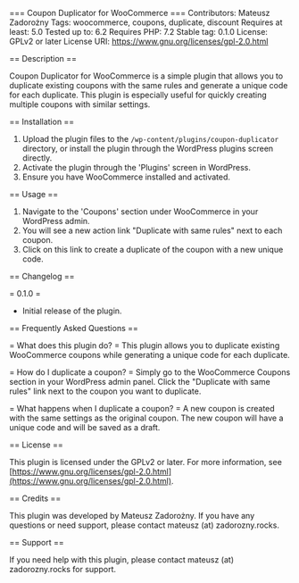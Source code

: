 === Coupon Duplicator for WooCommerce ===
Contributors: Mateusz Zadorożny
Tags: woocommerce, coupons, duplicate, discount
Requires at least: 5.0
Tested up to: 6.2
Requires PHP: 7.2
Stable tag: 0.1.0
License: GPLv2 or later
License URI: https://www.gnu.org/licenses/gpl-2.0.html

== Description ==

Coupon Duplicator for WooCommerce is a simple plugin that allows you to duplicate existing coupons with the same rules and generate a unique code for each duplicate. This plugin is especially useful for quickly creating multiple coupons with similar settings.

== Installation ==

1. Upload the plugin files to the `/wp-content/plugins/coupon-duplicator` directory, or install the plugin through the WordPress plugins screen directly.
2. Activate the plugin through the 'Plugins' screen in WordPress.
3. Ensure you have WooCommerce installed and activated.

== Usage ==

1. Navigate to the 'Coupons' section under WooCommerce in your WordPress admin.
2. You will see a new action link "Duplicate with same rules" next to each coupon.
3. Click on this link to create a duplicate of the coupon with a new unique code.

== Changelog ==

= 0.1.0 =
* Initial release of the plugin.

== Frequently Asked Questions ==

= What does this plugin do? =
This plugin allows you to duplicate existing WooCommerce coupons while generating a unique code for each duplicate.

= How do I duplicate a coupon? =
Simply go to the WooCommerce Coupons section in your WordPress admin panel. Click the "Duplicate with same rules" link next to the coupon you want to duplicate.

= What happens when I duplicate a coupon? =
A new coupon is created with the same settings as the original coupon. The new coupon will have a unique code and will be saved as a draft.

== License ==

This plugin is licensed under the GPLv2 or later. For more information, see [https://www.gnu.org/licenses/gpl-2.0.html](https://www.gnu.org/licenses/gpl-2.0.html).

== Credits ==

This plugin was developed by Mateusz Zadorożny. If you have any questions or need support, please contact mateusz (at) zadorozny.rocks.

== Support ==

If you need help with this plugin, please contact mateusz (at) zadorozny.rocks for support.